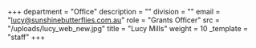 +++
department = "Office"
description = ""
division = ""
email = "lucy@sunshinebutterflies.com.au"
role = "Grants Officer"
src = "/uploads/lucy_web_new.jpg"
title = "Lucy Mills"
weight = 10
_template = "staff"
+++

